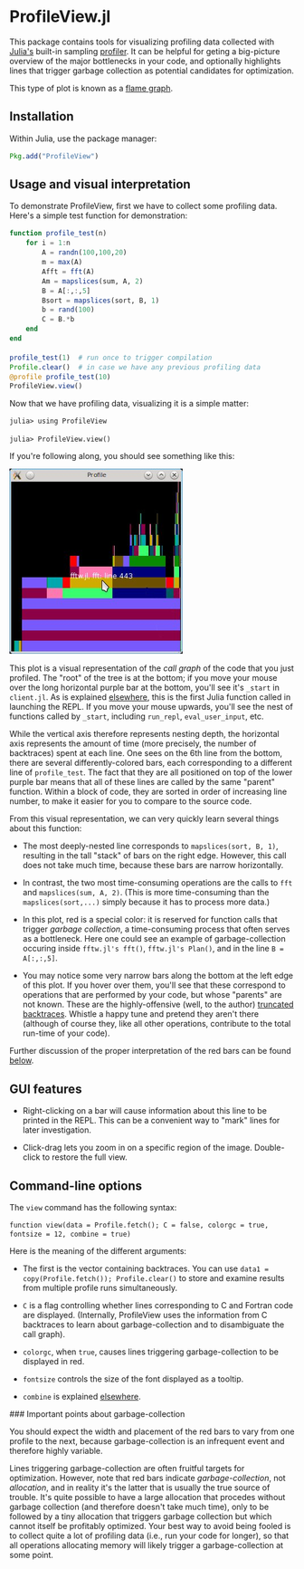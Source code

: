# ProfileView.jl

This package contains tools for visualizing profiling data collected
with [Julia's][Julia] built-in sampling
[profiler](http://docs.julialang.org/en/latest/stdlib/profile/). It
can be helpful for geting a big-picture overview of the major
bottlenecks in your code, and optionally highlights lines that trigger
garbage collection as potential candidates for optimization.

This type of plot is known as a [flame
graph](https://github.com/brendangregg/FlameGraph).

## Installation

Within Julia, use the package manager:
```julia
Pkg.add("ProfileView")
```

## Usage and visual interpretation

To demonstrate ProfileView, first we have to collect some profiling
data. Here's a simple test function for demonstration:

```julia
function profile_test(n)
    for i = 1:n
        A = randn(100,100,20)
        m = max(A)
        Afft = fft(A)
        Am = mapslices(sum, A, 2)
        B = A[:,:,5]
        Bsort = mapslices(sort, B, 1)
        b = rand(100)
        C = B.*b
    end
end

profile_test(1)  # run once to trigger compilation
Profile.clear()  # in case we have any previous profiling data
@profile profile_test(10)
ProfileView.view()
```
Now that we have profiling data, visualizing it is a simple matter:
```
julia> using ProfileView

julia> ProfileView.view()
```
If you're following along, you should see something like this:

![ProfileView](readme_images/pv1.jpg)

This plot is a visual representation of the *call graph* of the code that you just profiled. The "root" of the tree is at the bottom; if you move your mouse over the long horizontal purple bar at the bottom, you'll see it's `_start` in `client.jl`. As is explained [elsewhere](http://docs.julialang.org/en/latest/stdlib/profile/), this is the first Julia function called in launching the REPL. If you move your mouse upwards, you'll see the nest of functions called by `_start`, including `run_repl`, `eval_user_input`, etc.

While the vertical axis therefore represents nesting depth, the
horizontal axis represents the amount of time (more precisely, the
number of backtraces) spent at each line.  One sees on the 6th line
from the bottom, there are several differently-colored bars, each
corresponding to a different line of `profile_test`. The fact that
they are all positioned on top of the lower purple bar means that all
of these lines are called by the same "parent" function. Within a
block of code, they are sorted in order of increasing line number, to
make it easier for you to compare to the source code.

From this visual representation, we can very quickly learn several
things about this function:

- The most deeply-nested line corresponds to `mapslices(sort, B, 1)`,
  resulting in the tall "stack" of bars on the right edge. However,
  this call does not take much time, because these bars are narrow
  horizontally.

- In contrast, the two most time-consuming operations are the calls to
  `fft` and `mapslices(sum, A, 2)`. (This is more time-consuming than
  the `mapslices(sort,...)` simply because it has to process more
  data.)

- In this plot, red is a special color: it is reserved for function
  calls that trigger *garbage collection*, a time-consuming process
  that often serves as a bottleneck.  Here one could see an example of
  garbage-collection occuring inside `fftw.jl's fft()`, `fftw.jl's
  Plan()`, and in the line `B = A[:,:,5]`.

- You may notice some very narrow bars along the bottom at the left
  edge of this plot. If you hover over them, you'll see that these
  correspond to operations that are performed by your code, but whose
  "parents" are not known.  These are the highly-offensive (well, to
  the author) [truncated
  backtraces](https://github.com/JuliaLang/julia/issues/3469). Whistle
  a happy tune and pretend they aren't there (although of course they,
  like all other operations, contribute to the total run-time of your
  code).

Further discussion of the proper interpretation of the red bars can be
found [below](#gcdetails).

## GUI features

- Right-clicking on a bar will cause information about this line to be
  printed in the REPL. This can be a convenient way to "mark" lines
  for later investigation.

- Click-drag lets you zoom in on a specific region of the
  image. Double-click to restore the full view.

## Command-line options

The `view` command has the following syntax:
```
function view(data = Profile.fetch(); C = false, colorgc = true, fontsize = 12, combine = true)
```
Here is the meaning of the different arguments:

- The first is the vector containing backtraces. You can use `data1 =
  copy(Profile.fetch()); Profile.clear()` to store and examine results
  from multiple profile runs simultaneously.

- `C` is a flag controlling whether lines corresponding to C and Fortran
  code are displayed. (Internally, ProfileView uses the information
  from C backtraces to learn about garbage-collection and to
  disambiguate the call graph).

- `colorgc`, when `true`, causes lines triggering garbage-collection
  to be displayed in red.

- `fontsize` controls the size of the font displayed as a tooltip.

- `combine` is explained [elsewhere](http://docs.julialang.org/en/latest/stdlib/profile/).

<a name="gcdetails"/>
### Important points about garbage-collection

You should expect the width and placement of the red bars to vary
from one profile to the next, because garbage-collection is an
infrequent event and therefore highly variable.

Lines triggering garbage-collection are often fruitful targets for
optimization. However, note that red bars indicate
*garbage-collection*, not *allocation*, and in reality it's the latter
that is usually the true source of trouble.  It's quite possible to
have a large allocation that procedes without garbage collection (and
therefore doesn't take much time), only to be followed by a tiny
allocation that triggers garbage collection but which cannot itself be
profitably optimized. Your best way to avoid being fooled is to
collect quite a lot of profiling data (i.e., run your code for
longer), so that all operations allocating memory will likely trigger
a garbage-collection at some point.

[Julia]: http://julialang.org "Julia"

